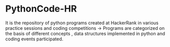 # PythonCode-HR
It is the repository of python programs created at HackerRank in various practice sessions and coding competitions
-> Programs are categorized on the basis of different concepts , data structures implemented in python and coding events participated.

